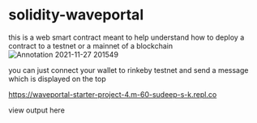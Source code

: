 # solidity-waveportal
this is a web smart contract meant to help understand how to deploy a contract to a testnet or a mainnet of a blockchain
![Annotation 2021-11-27 201549](https://user-images.githubusercontent.com/81789395/170240466-fbe7f7e1-ecae-456f-a687-9b3f945d5480.png)

you can just connect your wallet to rinkeby testnet and send a message which is displayed on the top

https://waveportal-starter-project-4.m-60-sudeep-s-k.repl.co 

view output here

